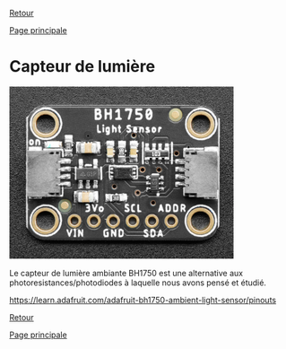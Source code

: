 [Retour](partie_électronique.md)

[Page principale](README.md)

<h1>Capteur de lumière</h1>

<img src="Images/BH1750_lightsensor.png" width="400">

Le capteur de lumière ambiante BH1750 est une alternative aux photoresistances/photodiodes à laquelle nous avons pensé et étudié.

https://learn.adafruit.com/adafruit-bh1750-ambient-light-sensor/pinouts

[Retour](partie_électronique.md)

[Page principale](README.md)
